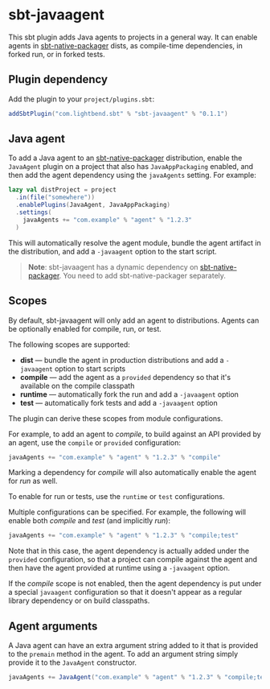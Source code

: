 # sbt-javaagent

This sbt plugin adds Java agents to projects in a general way. It can enable agents in [sbt-native-packager] dists, as compile-time dependencies, in forked run, or in forked tests.

## Plugin dependency

Add the plugin to your `project/plugins.sbt`:

```scala
addSbtPlugin("com.lightbend.sbt" % "sbt-javaagent" % "0.1.1")
```

## Java agent

To add a Java agent to an [sbt-native-packager] distribution, enable the `JavaAgent` plugin on a project that also has `JavaAppPackaging` enabled, and then add the agent dependency using the `javaAgents` setting. For example:

```scala
lazy val distProject = project
  .in(file("somewhere"))
  .enablePlugins(JavaAgent, JavaAppPackaging)
  .settings(
    javaAgents += "com.example" % "agent" % "1.2.3"
  )
```

This will automatically resolve the agent module, bundle the agent artifact in the distribution, and add a `-javaagent` option to the start script.

> **Note**: sbt-javaagent has a dynamic dependency on [sbt-native-packager]. You need to add sbt-native-packager separately.

## Scopes

By default, sbt-javaagent will only add an agent to distributions. Agents can be optionally enabled for compile, run, or test.

The following scopes are supported:

   * **dist** — bundle the agent in production distributions and add a `-javaagent` option to start scripts
   * **compile** — add the agent as a `provided` dependency so that it's available on the compile classpath
   * **runtime** — automatically fork the run and add a `-javaagent` option
   * **test** — automatically fork tests and add a `-javaagent` option

The plugin can derive these scopes from module configurations.

For example, to add an agent to *compile*, to build against an API provided by an agent, use the `compile` or `provided` configuration:

```scala
javaAgents += "com.example" % "agent" % "1.2.3" % "compile"
```

Marking a dependency for *compile* will also automatically enable the agent for *run* as well.

To enable for run or tests, use the `runtime` or `test` configurations.

Multiple configurations can be specified. For example, the following will enable both *compile* and *test* (and implicitly *run*):

```scala
javaAgents += "com.example" % "agent" % "1.2.3" % "compile;test"
```

Note that in this case, the agent dependency is actually added under the `provided` configuration, so that a project can compile against the agent and then have the agent provided at runtime using a `-javaagent` option. 

If the *compile* scope is not enabled, then the agent dependency is put under a special `javaagent` configuration so that it doesn't appear as a regular library dependency or on build classpaths.

## Agent arguments

A Java agent can have an extra argument string added to it that is provided to the `premain` method in the agent. To add an argument string simply provide it to the `JavaAgent` constructor.

```scala
javaAgents += JavaAgent("com.example" % "agent" % "1.2.3" % "compile;test", arguments = "java_agent_argument_string")
```

[sbt-native-packager]: https://github.com/sbt/sbt-native-packager
